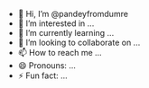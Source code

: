 - 👋 Hi, I’m @pandeyfromdumre
- 👀 I’m interested in ...
- 🌱 I’m currently learning ...
- 💞️ I’m looking to collaborate on ...
- 📫 How to reach me ...
- 😄 Pronouns: ...
- ⚡ Fun fact: ...

<!---
pandeyfromdumre/pandeyfromdumre is a ✨ special ✨ repository because its `README.md` (this file) appears on your GitHub profile.
You can click the Preview link to take a look at your changes.
--->
